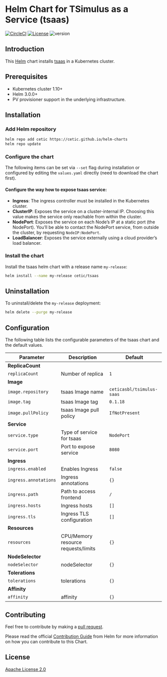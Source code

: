 # Helm Chart for TSimulus as a Service (tsaas)

[![CircleCI](https://circleci.com/gh/cetic/helm-tsimulus-saas.svg?style=svg)](https://circleci.com/gh/cetic/helm-tsimulus-saas/tree/master) [![License](https://img.shields.io/badge/License-Apache%202.0-blue.svg)](https://opensource.org/licenses/Apache-2.0) ![version](https://img.shields.io/github/tag/cetic/helm-tsimulus-saas.svg?label=release)

## Introduction

This [Helm](https://github.com/kubernetes/helm) chart installs [tsaas](https://github.com/cetic/tsimulus-saas) in a Kubernetes cluster.

## Prerequisites

- Kubernetes cluster 1.10+
- Helm 3.0.0+
- PV provisioner support in the underlying infrastructure.

## Installation

### Add Helm repository

```bash
helm repo add cetic https://cetic.github.io/helm-charts
helm repo update
```

### Configure the chart

The following items can be set via `--set` flag during installation or configured by editing the `values.yaml` directly (need to download the chart first).

#### Configure the way how to expose tsaas service:

- **Ingress**: The ingress controller must be installed in the Kubernetes cluster.
- **ClusterIP**: Exposes the service on a cluster-internal IP. Choosing this value makes the service only reachable from within the cluster.
- **NodePort**: Exposes the service on each Node’s IP at a static port (the NodePort). You’ll be able to contact the NodePort service, from outside the cluster, by requesting `NodeIP:NodePort`.
- **LoadBalancer**: Exposes the service externally using a cloud provider’s load balancer.

### Install the chart

Install the tsaas helm chart with a release name `my-release`:

```bash
helm install --name my-release cetic/tsaas
```

## Uninstallation

To uninstall/delete the `my-release` deployment:

```bash
helm delete --purge my-release
```

## Configuration

The following table lists the configurable parameters of the tsaas chart and the default values.

| Parameter                                                                   | Description                                                                                                        | Default                         |
| --------------------------------------------------------------------------- | -------------------------------------------------------------------------------------------------------------------| ------------------------------- |
| **ReplicaCount**                                                            |
| `replicaCount`                                                              | Number of replica                                                                                                  | `1`                             |
| **Image**                                                                   |
| `image.repository`                                                          | tsaas Image name                                                                                                   | `ceticasbl/tsimulus-saas`       |
| `image.tag`                                                                 | tsaas Image tag                                                                                                    | `0.1.18`                        |
| `image.pullPolicy`                                                          | tsaas Image pull policy                                                                                            | `IfNotPresent`                  |
| **Service**                                                                 |
| `service.type`                                                              | Type of service for tsaas                                                                                          | `NodePort`                      |
| `service.port`                                                              | Port to expose service                                                                                             | `8080`                          |
| **Ingress**                                                                 |
| `ingress.enabled`                                                           | Enables Ingress                                                                                                    | `false`                         |
| `ingress.annotations`                                                       | Ingress annotations                                                                                                | `{}`                            |
| `ingress.path`                                                              | Path to access frontend                                                                                            | `/`                             |
| `ingress.hosts`                                                             | Ingress hosts                                                                                                      | `[]`                            |
| `ingress.tls`                                                               | Ingress TLS configuration                                                                                          | `[]`                            |
| **Resources**                                                               |
| `resources`                                                                 | CPU/Memory resource requests/limits                                                                                | `{}`                            |
| **NodeSelector**                                                            |
| `nodeSelector`                                                              | nodeSelector                                                                                                       | `{}`                            |
| **Tolerations**                                                             |
| `tolerations`                                                               | tolerations                                                                                                        | `{}`                            |
| **Affinity**                                                                |
| `affinity`                                                                  | affinity                                                                                                           | `{}`                            |

## Contributing

Feel free to contribute by making a [pull request](https://github.com/cetic/helm-tsimulus-saas/pull/new/master).

Please read the official [Contribution Guide](https://github.com/helm/charts/blob/master/CONTRIBUTING.md) from Helm for more information on how you can contribute to this Chart.

## License

[Apache License 2.0](/LICENSE.md)

